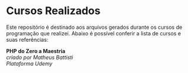 # **Cursos Realizados**

Este repositório é destinado aos arquivos gerados durante os cursos de programação que realizei. Abaixo é possível conferir a lista de cursos e suas referências:  

**PHP do Zero a Maestria**  
_criado por Matheus Battisti_  
_Plataforma Udemy_

